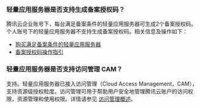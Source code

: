 [](id:Q37)
### 轻量应用服务器是否支持生成备案授权码？
腾讯云企业账号下，每台满足备案条件的轻量应用服务器可生成2个备案授权码。个人账号下的轻量应用服务器不支持生成备案授权码。相关信息及操作如下：
- [购买满足备案条件的轻量应用服务器](https://cloud.tencent.com/document/product/243/18908#record2)
- [备案授权码操作指引](https://cloud.tencent.com/document/product/243/49306)

[](id:Q30)
### 轻量应用服务器是否支持访问管理 CAM？
支持。轻量应用服务器已接入访问管理（Cloud Access Management，CAM），支持资源级授权粒度。访问管理可用于帮助用户安全地管理腾讯云账户的访问权限，资源管理和使用权限。详情请参见 [访问管理概述](https://cloud.tencent.com/document/product/1207/56100)。










